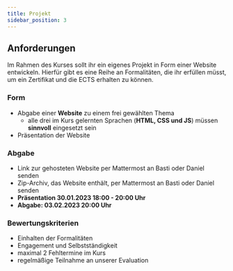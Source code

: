 ```yaml
---
title: Projekt
sidebar_position: 3
---
```


## Anforderungen

Im Rahmen des Kurses sollt ihr ein eigenes Projekt in Form einer Website entwickeln. Hierfür gibt es eine Reihe an Formalitäten, die ihr erfüllen müsst, um ein Zertifikat und die ECTS erhalten zu können.

### Form

- Abgabe einer **Website** zu einem frei gewählten Thema
  - alle drei im Kurs gelernten Sprachen (**HTML, CSS und JS**) müssen **sinnvoll** eingesetzt sein
- Präsentation der Website

### Abgabe

- Link zur gehosteten Website per Mattermost an Basti oder Daniel senden
- Zip-Archiv, das Website enthält, per Mattermost an Basti oder Daniel senden
- **Präsentation 30.01.2023 18:00 - 20:00 Uhr**
- **Abgabe: 03.02.2023 20:00 Uhr**

### Bewertungskriterien

- Einhalten der Formalitäten
- Engagement und Selbstständigkeit
- maximal 2 Fehltermine im Kurs
- regelmäßige Teilnahme an unserer Evaluation
